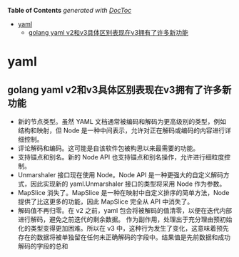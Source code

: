 <!-- START doctoc generated TOC please keep comment here to allow auto update -->
<!-- DON'T EDIT THIS SECTION, INSTEAD RE-RUN doctoc TO UPDATE -->
**Table of Contents**  *generated with [DocToc](https://github.com/thlorenz/doctoc)*

- [yaml](#yaml)
  - [golang yaml v2和v3具体区别表现在v3拥有了许多新功能](#golang-yaml-v2%E5%92%8Cv3%E5%85%B7%E4%BD%93%E5%8C%BA%E5%88%AB%E8%A1%A8%E7%8E%B0%E5%9C%A8v3%E6%8B%A5%E6%9C%89%E4%BA%86%E8%AE%B8%E5%A4%9A%E6%96%B0%E5%8A%9F%E8%83%BD)

<!-- END doctoc generated TOC please keep comment here to allow auto update -->

# yaml 

## golang yaml v2和v3具体区别表现在v3拥有了许多新功能
- 新的节点类型。虽然 YAML 文档通常被编码和解码为更高级别的类型，例如结构和映射，但 Node 是一种中间表示，允许对正在解码或编码的内容进行详细控制。
- 评论解码和编码。这可能是自该软件包被构思以来最需要的功能。
- 支持锚点和别名。新的 Node API 也支持锚点和别名操作，允许进行细粒度控制。
- Unmarshaler 接口现在使用 Node。Node API 是一种更强大的自定义解码方式，因此实现新的 yaml.Unmarshaler 接口的类型将采用 Node 作为参数。
- MapSlice 消失了。MapSlice 是一种在映射中自定义排序的简单方法，Node 提供了比这更多的功能，因此 MapSlice 完全从 API 中消失了。
- 解码值不再归零。在 v2 之前，yaml 包会将被解码的值清零，以便在迭代内部进行解码，避免之前迭代的剩余数据。 作为副作用，处理出于充分理由预初始化的类型变得更加困难。所以在 v3 中，这种行为发生了变化，这意味着预先存在的数据将被单独留在任何未正确解码的字段中。结果值是先前数据和成功解码的字段的总和